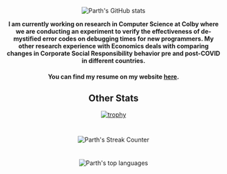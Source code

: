 <div align="center">
  
  ![Parth's GitHub stats](https://github-readme-stats.vercel.app/api?username=thecodingaviator&show_icons=true&theme=radical)
  
  <p text-align="justify"><b>I am currently working on research in Computer Science at Colby where we are conducting an experiment to verify the effectiveness of de-mystified error codes on debugging times for new programmers. My other research experience with Economics deals with comparing changes in Corporate Social Responsibility behavior pre and post-COVID in different countries.</b></p>
  
  #### You can find my resume on my website [here](https://www.parthparth.com).
  
  ## Other Stats
    
  [![trophy](https://github-profile-trophy.vercel.app/?username=thecodingaviator&theme=radical&row=1)](https://github.com/thecodingaviator/github-profile-trophy)
  
  <br>
  
  <div style="padding: 10px;">
  <img align="center" src="https://github-readme-streak-stats.herokuapp.com/?user=thecodingaviator&theme=radical" alt="Parth's Streak Counter" />
  </div>
  
  <br>
  
  <div style="padding: 10px;">
  <img src="https://github-readme-stats.vercel.app/api/top-langs?username=thecodingaviator&show_icons=true&locale=en&layout=compact&theme=radical" alt="Parth's top languages" />
  </div>
  
</div>

